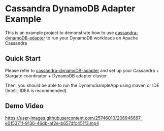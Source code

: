 # Cassandra DynamoDB Adapter Example

This is an example project to demonstrate how to use [cassandra-dynamoDB-adapter](https://github.com/li-boxuan/cassandra-dynamoDB-adapter)
to run your DynamoDB workloads on Apache Cassandra

## Quick Start

Please refer to [cassandra-dynamoDB-adapter](https://github.com/li-boxuan/cassandra-dynamoDB-adapter) and set up your
Cassandra + Stargate coordinator + DynamoDB adapter cluster.

Then, you should be able to run the DynamoSampleApp using maven or IDE (Intellij IDEA is recommended).

## Demo Video

https://user-images.githubusercontent.com/25746010/206946667-e015371f-9136-46db-af2e-b657dfc451f3.mp4

